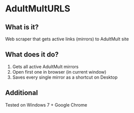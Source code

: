 # AdultMultURLS

## What is it?
Web scraper that gets active links (mirrors) to AdultMult site

## What does it do?
1. Gets all active AdultMult mirrors
2. Open first one in browser (in current window)
3. Saves every single mirror as a shortcut on Desktop


## Additional
Tested on Windows 7 + Google Chrome

